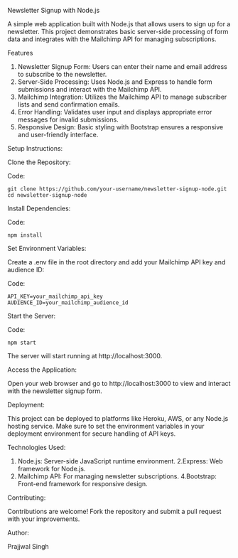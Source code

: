 Newsletter Signup with Node.js

A simple web application built with Node.js that allows users to sign up for a newsletter. This project demonstrates basic server-side processing of form data and integrates with the Mailchimp API for managing subscriptions.


Features

1. Newsletter Signup Form: Users can enter their name and email address to subscribe to the newsletter.
2. Server-Side Processing: Uses Node.js and Express to handle form submissions and interact with the Mailchimp API.
3. Mailchimp Integration: Utilizes the Mailchimp API to manage subscriber lists and send confirmation emails.
4. Error Handling: Validates user input and displays appropriate error messages for invalid submissions.
5. Responsive Design: Basic styling with Bootstrap ensures a responsive and user-friendly interface.

Setup Instructions:

Clone the Repository:
  
  Code:
  
    git clone https://github.com/your-username/newsletter-signup-node.git
    cd newsletter-signup-node

Install Dependencies:
   
   Code:
    
    npm install

Set Environment Variables:
    
  Create a .env file in the root directory and add your Mailchimp API key and audience ID:
  
  Code:  
    
    API_KEY=your_mailchimp_api_key
    AUDIENCE_ID=your_mailchimp_audience_id

Start the Server:
  
  Code:
  
    npm start

The server will start running at http://localhost:3000.

Access the Application:

  Open your web browser and go to http://localhost:3000 to view and interact with the newsletter signup form.

Deployment:

This project can be deployed to platforms like Heroku, AWS, or any Node.js hosting service. Make sure to set the environment variables in your deployment environment for secure handling of API keys.

Technologies Used:

   1. Node.js: Server-side JavaScript runtime environment.
   2.Express: Web framework for Node.js.
   3. Mailchimp API: For managing newsletter subscriptions.
   4.Bootstrap: Front-end framework for responsive design.

Contributing:

  Contributions are welcome! Fork the repository and submit a pull request with your improvements.

Author:

  Prajjwal Singh
